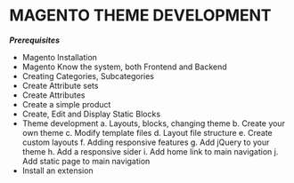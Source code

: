 # MAGENTO THEME DEVELOPMENT
***Prerequisites*** 

*	Magento Installation
*	Magento Know the system, both Frontend and Backend
*	Creating Categories, Subcategories
*	Create Attribute sets
*	Create Attributes
*	Create a simple product
*	Create, Edit and Display Static Blocks
*	Theme development
        a.  Layouts, blocks, changing theme
        b.  Create your own theme
        c.  Modify template files
        d.  Layout file structure
        e.  Create custom layouts
        f.  Adding responsive features
        g.  Add jQuery to your theme
        h.  Add a responsive sider
        i.  Add home link to main navigation
        j.  Add static page to main navigation
*   Install an extension
